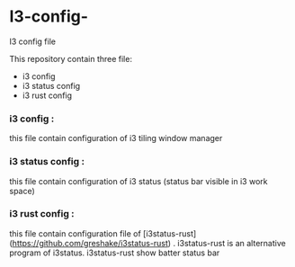 # I3-config-
I3 config file

This repository contain three file:<br>
* i3 config 
* i3 status config
* i3 rust config

### i3 config :
this file contain configuration of i3 tiling window manager

### i3 status config :
this file contain configuration of i3 status (status bar visible in i3 work space) 

### i3 rust config : 
this file contain configuration file of [i3status-rust] (https://github.com/greshake/i3status-rust) . i3status-rust is an alternative program of i3status. i3status-rust show batter status bar
